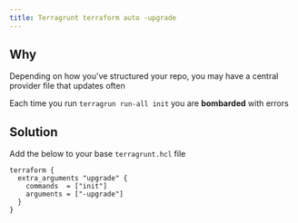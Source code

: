 ```yaml
---
title: Terragrunt terraform auto -upgrade
---
```


## Why

Depending on how you've structured your repo, you may have a central provider file that updates often

Each time you run `terragrun run-all init` you are **bombarded** with errors

## Solution

Add the below to your base `terragrunt.hcl` file

```hcl
terraform {
  extra_arguments "upgrade" {
    commands  = ["init"]
    arguments = ["-upgrade"]
  }
}
```
